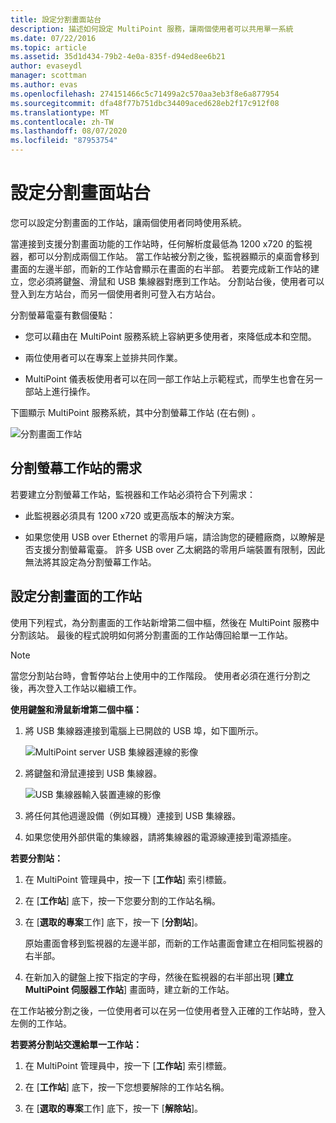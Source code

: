 ```yaml
---
title: 設定分割畫面站台
description: 描述如何設定 MultiPoint 服務，讓兩個使用者可以共用單一系統
ms.date: 07/22/2016
ms.topic: article
ms.assetid: 35d1d434-79b2-4e0a-835f-d94ed8ee6b21
author: evaseydl
manager: scottman
ms.author: evas
ms.openlocfilehash: 274151466c5c71499a2c570aa3eb3f8e6a877954
ms.sourcegitcommit: dfa48f77b751dbc34409aced628eb2f17c912f08
ms.translationtype: MT
ms.contentlocale: zh-TW
ms.lasthandoff: 08/07/2020
ms.locfileid: "87953754"
---
```

# <a name="set-up-a-split-screen-station"></a>設定分割畫面站台
您可以設定分割畫面的工作站，讓兩個使用者同時使用系統。

當連接到支援分割畫面功能的工作站時，任何解析度最低為 1200 x720 的監視器，都可以分割成兩個工作站。 當工作站被分割之後，監視器顯示的桌面會移到畫面的左邊半部，而新的工作站會顯示在畫面的右半部。 若要完成新工作站的建立，您必須將鍵盤、滑鼠和 USB 集線器對應到工作站。 分割站台後，使用者可以登入到左方站台，而另一個使用者則可登入右方站台。

分割螢幕電臺有數個優點：

-   您可以藉由在 MultiPoint 服務系統上容納更多使用者，來降低成本和空間。

-   兩位使用者可以在專案上並排共同作業。

-   MultiPoint 儀表板使用者可以在同一部工作站上示範程式，而學生也會在另一部站上進行操作。

下圖顯示 MultiPoint 服務系統，其中分割螢幕工作站 (在右側) 。

![分割畫面工作站](./media/WMS_diagram3.gif)

## <a name="requirements-for-a-split-screen-station"></a>分割螢幕工作站的需求
若要建立分割螢幕工作站，監視器和工作站必須符合下列需求：

-   此監視器必須具有 1200 x720 或更高版本的解決方案。

-   如果您使用 USB over Ethernet 的零用戶端，請洽詢您的硬體廠商，以瞭解是否支援分割螢幕電臺。 許多 USB over 乙太網路的零用戶端裝置有限制，因此無法將其設定為分割螢幕工作站。

## <a name="setting-up-a-split-screen-station"></a>設定分割畫面的工作站
使用下列程式，為分割畫面的工作站新增第二個中樞，然後在 MultiPoint 服務中分割該站。 最後的程式說明如何將分割畫面的工作站傳回給單一工作站。

> [!NOTE]
> 當您分割站台時，會暫停站台上使用中的工作階段。 使用者必須在進行分割之後，再次登入工作站以繼續工作。

**使用鍵盤和滑鼠新增第二個中樞：**

1.  將 USB 集線器連接到電腦上已開啟的 USB 埠，如下圖所示。

    ![MultiPoint server USB 集線器連線的影像](./media/WMSUSBHubConnection.gif)

2.  將鍵盤和滑鼠連接到 USB 集線器。

    ![USB 集線器輸入裝置連線的影像](./media/WMSUSBDeviceConnection.gif)

3.  將任何其他週邊設備（例如耳機）連接到 USB 集線器。

4.  如果您使用外部供電的集線器，請將集線器的電源線連接到電源插座。

**若要分割站：**

1.  在 MultiPoint 管理員中，按一下 [**工作站**] 索引標籤。

2.  在 [**工作站**] 底下，按一下您要分割的工作站名稱。

3.  在 [**選取的專案**工作] 底下，按一下 [**分割站**]。

    原始畫面會移到監視器的左邊半部，而新的工作站畫面會建立在相同監視器的右半部。

4.  在新加入的鍵盤上按下指定的字母，然後在監視器的右半部出現 [**建立 MultiPoint 伺服器工作站**] 畫面時，建立新的工作站。

在工作站被分割之後，一位使用者可以在另一位使用者登入正確的工作站時，登入左側的工作站。

**若要將分割站交還給單一工作站：**

1.  在 MultiPoint 管理員中，按一下 [**工作站**] 索引標籤。

2.  在 [**工作站**] 底下，按一下您想要解除的工作站名稱。

3.  在 [**選取的專案**工作] 底下，按一下 [**解除站**]。